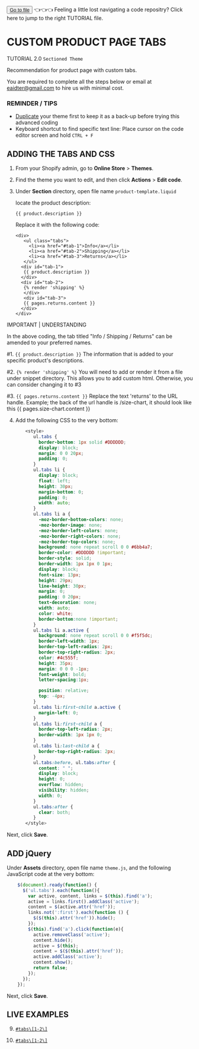 <button class="d-block d-md-none"> <a class="dropdown-item" href="https://github.com/e-AIDter/Self-AID_Shopify/find/main"> Go to file </a>          </button> :point_left::point_left::point_left: Feeling a little lost navigating a code repositry? Click here to jump to the right TUTORIAL file.

# CUSTOM PRODUCT PAGE TABS
TUTORIAL 2.0 `Sectioned Theme`

Recommendation for product page with custom tabs.

You are required to complete all the steps below or email at eaidter@gmail.com to hire us with minimal cost.

### REMINDER / TIPS

   - [Duplicate](https://help.shopify.com/en/manual/online-store/themes/managing-themes/duplicating-themes) your theme first to keep it as a back-up before trying this advanced coding
   - Keyboard shortcut to find specific text line: Place cursor on the code editor screen and hold `CTRL + F`
   
## ADDING THE TABS AND CSS

1. From your Shopify admin, go to <b>Online Store</b> > <b>Themes</b>.

2. Find the theme you want to edit, and then click <b>Actions</b> > <b>Edit code</b>.

3. Under <b>Section</b> directory, open file name `product-template.liquid`

      locate the product description:
              
       {{ product.description }}
       
      Replace it with the following code:
      
       <div>
          <ul class="tabs">
            <li><a href="#tab-1">Info</a></li>
            <li><a href="#tab-2">Shipping</a></li>
            <li><a href="#tab-3">Returns</a></li>
          </ul>
         <div id="tab-1">
          {{ product.description }}
         </div>
         <div id="tab-2">
          {% render 'shipping' %}
          </div>
          <div id="tab-3">
          {{ pages.returns.content }}
         </div>
       </div>
       
IMPORTANT | UNDERSTANDING

In the above coding, the tab titled "Info / Shipping / Returns" can be amended to your preferred names.

#1. `{{ product.description }}` The information that is added to your specific product's descriptions.

#2. `{% render 'shipping' %}` You will need to add or render it from a file under snippet directory. This allows you to add custom html. Otherwise, you can consider changing it to #3

#3. `{{ pages.returns.content }}` Replace the text 'returns' to the URL handle. Example; the back of the url handle is /size-chart, it should look like this {{ pages.size-chart.content }}
       
4. Add the following CSS to the very bottom:

```css
       <style>
          ul.tabs {
            border-bottom: 1px solid #DDDDDD;
            display: block;
            margin: 0 0 20px;
            padding: 0;
          }
          ul.tabs li {
            display: block;
            float: left;
            height: 30px;
            margin-bottom: 0;
            padding: 0;
            width: auto;
          }
          ul.tabs li a {
            -moz-border-bottom-colors: none;
            -moz-border-image: none;
            -moz-border-left-colors: none;
            -moz-border-right-colors: none;
            -moz-border-top-colors: none;
            background: none repeat scroll 0 0 #6bb4a7;
            border-color: #DDDDDD !important;
            border-style: solid;
            border-width: 1px 1px 0 1px;
            display: block;
            font-size: 13px;
            height: 29px;
            line-height: 30px;
            margin: 0;
            padding: 0 20px;
            text-decoration: none;
            width: auto;
            color: white;
            border-bottom:none !important;
          }
          ul.tabs li a.active {
            background: none repeat scroll 0 0 #f5f5dc;
            border-left-width: 1px;
            border-top-left-radius: 2px;
            border-top-right-radius: 2px;
            color: #4c555f;
            height: 35px;
            margin: 0 0 0 -1px;
            font-weight: bold;
            letter-spacing:1px;

            position: relative;
            top: -4px;
          }
          ul.tabs li:first-child a.active {
            margin-left: 0;
          }
          ul.tabs li:first-child a {
            border-top-left-radius: 2px;
            border-width: 1px 1px 0;
          }
          ul.tabs li:last-child a {
            border-top-right-radius: 2px;
          }
          ul.tabs:before, ul.tabs:after {
            content: " ";
            display: block;
            height: 0;
            overflow: hidden;
            visibility: hidden;
            width: 0;
          }
          ul.tabs:after {
            clear: both;
          }
       </style>
```
        
Next, click <b>Save</b>.

## ADD jQuery

Under <b>Assets</b> directory, open file name `theme.js`, and the following JavaScript code at the very bottom:

```javascript
    $(document).ready(function() {
      $('ul.tabs').each(function(){
        var active, content, links = $(this).find('a');
        active = links.first().addClass('active');
        content = $(active.attr('href'));
        links.not(':first').each(function () {
          $($(this).attr('href')).hide();
        });
        $(this).find('a').click(function(e){
          active.removeClass('active');
          content.hide();
          active = $(this);
          content = $($(this).attr('href'));
          active.addClass('active');
          content.show();
          return false;
        });
      });
    });
```
    
Next, click <b>Save</b>.

   
## LIVE EXAMPLES

9. [`#tabs\[1-2\]`](https://demurelyanggun.com/products/mega-ratu#addToCart-product-template "﷽")

9. [`#tabs\[1-2\]`](https://demurelyanggun.com/products/mega-ratu#addToCart-product-template "﷽")
